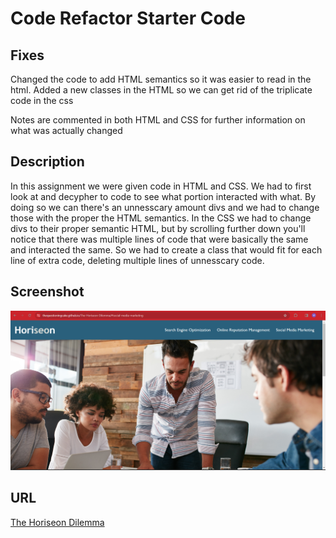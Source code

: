 # Code Refactor Starter Code

## Fixes
Changed the code to add HTML semantics so it was easier to read in the html. Added a new classes in the HTML so we can get rid of the triplicate code in the css

Notes are commented in both HTML and CSS for further information on what was actually changed

## Description
In this assignment we were given code in HTML and CSS. We had to first look at and decypher to code to see what portion interacted with what. By doing so we can there's an unnesscary amount divs and we had to change those with the proper the HTML semantics. In the CSS we had to change divs to their proper semantic HTML, but by scrolling further down you'll notice that there was multiple lines of code that were basically the same and interacted the same. So we had to create a class that would fit for each line of extra code, deleting multiple lines of unnesscary code.

## Screenshot
![Screenshot](assets\images\first-hw-ss.png)

## URL
[The Horiseon Dilemma](https://thequestioningcake.github.io/The-Horiseon-Dilemma/#social-media-marketing)
